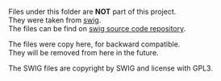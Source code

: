 <!-- SPDX-License-Identifier: GFDL-1.3-no-invariants-or-later
     SPDX-FileCopyrightText: Copyright © 2022 Erez Geva <ErezGeva2@gmail.com>
     TODO go/argcargv.i was add in SWIG 4.2 -->
Files under this folder are **NOT** part of this project.  
They were taken from [swig](https://www.swig.org/).  
The files can be find on [swig source code repository](https://github.com/swig/swig/tree/master/Lib).

The files were copy here, for backward compatible.  
They will be removed from here in the future.

The SWIG files are copyright by SWIG and license with GPL3.
